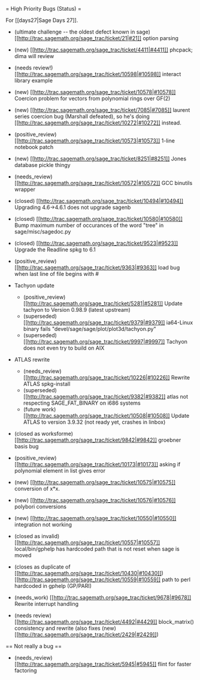 = High Priority Bugs (Status) =

For [[days27|Sage Days 27]].

 * (ultimate challenge -- the oldest defect known in sage) [[http://trac.sagemath.org/sage_trac/ticket/21|#21]] option parsing

 * (new) [[http://trac.sagemath.org/sage_trac/ticket/4411|#4411]] phcpack; dima will review

 * (needs review!) [[http://trac.sagemath.org/sage_trac/ticket/10598|#10598]] interact library example

 * (new) [[http://trac.sagemath.org/sage_trac/ticket/10578|#10578]] Coercion problem for vectors from polynomial rings over GF(2)

 * (new) [[http://trac.sagemath.org/sage_trac/ticket/7085|#7085]] laurent series coercion bug (Marshall defeated), so he's doing [[http://trac.sagemath.org/sage_trac/ticket/10272|#10272]] instead.

 * (positive_review) [[http://trac.sagemath.org/sage_trac/ticket/10573|#10573]] 1-line notebook patch

 * (new) [[http://trac.sagemath.org/sage_trac/ticket/8251|#8251]] Jones database pickle thingy

 * (needs_review) [[http://trac.sagemath.org/sage_trac/ticket/10572|#10572]] GCC binutils wrapper

 * (closed) [[http://trac.sagemath.org/sage_trac/ticket/10494|#10494]] Upgrading 4.6->4.6.1 does not upgrade sagenb

 * (closed) [[http://trac.sagemath.org/sage_trac/ticket/10580|#10580]] Bump maximum number of occurances of the word "tree" in sage/misc/sagedoc.py

 * (closed) [[http://trac.sagemath.org/sage_trac/ticket/9523|#9523]] Upgrade the Readline spkg to 6.1

 * (positive_review) [[http://trac.sagemath.org/sage_trac/ticket/9363|#9363]] load bug when last line of file begins with #

 * Tachyon update
    * (positive_review) [[http://trac.sagemath.org/sage_trac/ticket/5281|#5281]] Update tachyon to Version 0.98.9 (latest upstream)
    * (superseded) [[http://trac.sagemath.org/sage_trac/ticket/9379|#9379]] ia64-Linux binary fails "devel/sage/sage/plot/plot3d/tachyon.py"
    * (superseded) [[http://trac.sagemath.org/sage_trac/ticket/9997|#9997]] Tachyon does not even try to build on AIX

 * ATLAS rewrite
   * (needs_review) [[http://trac.sagemath.org/sage_trac/ticket/10226|#10226]] Rewrite ATLAS spkg-install
   * (superseded) [[http://trac.sagemath.org/sage_trac/ticket/9382|#9382]] atlas not respecting SAGE_FAT_BINARY on i686 systems
   * (future work) [[http://trac.sagemath.org/sage_trac/ticket/10508|#10508]] Update ATLAS to version 3.9.32 (not ready yet, crashes in linbox)

 * (closed as worksforme) [[http://trac.sagemath.org/sage_trac/ticket/9842|#9842]] groebner basis bug

 * (positive_review) [[http://trac.sagemath.org/sage_trac/ticket/10173|#10173]] asking if polynomial element in list gives error

 * (new) [[http://trac.sagemath.org/sage_trac/ticket/10575|#10575]] conversion of x*x.

 * (new) [[http://trac.sagemath.org/sage_trac/ticket/10576|#10576]] polybori conversions

 * (new) [[http://trac.sagemath.org/sage_trac/ticket/10550|#10550]] integration not working

 * (closed as invalid) [[http://trac.sagemath.org/sage_trac/ticket/10557|#10557]] local/bin/gphelp has hardcoded path that is not reset when sage is moved

 * (closes as duplicate of [[http://trac.sagemath.org/sage_trac/ticket/10430|#10430]]) [[http://trac.sagemath.org/sage_trac/ticket/10559|#10559]] path to perl hardcoded in gphelp (GP/PARI)

 * (needs_work) [[http://trac.sagemath.org/sage_trac/ticket/9678|#9678]] Rewrite interrupt handling

 * (needs review) [[http://trac.sagemath.org/sage_trac/ticket/4492|#4429]] block_matrix() consistency and rewrite
 (also fixes (new) [[http://trac.sagemath.org/sage_trac/ticket/2429|#2429]])

== Not really a bug ==

 * (needs_review) [[http://trac.sagemath.org/sage_trac/ticket/5945|#5945]] flint for faster factoring
